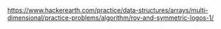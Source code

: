 https://www.hackerearth.com/practice/data-structures/arrays/multi-dimensional/practice-problems/algorithm/roy-and-symmetric-logos-1/
